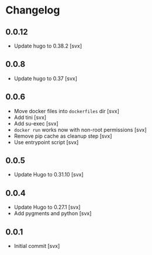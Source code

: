 # Changelog

## 0.0.12

* Update hugo to 0.38.2 [svx]

## 0.0.8

* Update hugo to 0.37 [svx]

## 0.0.6

* Move docker files into ``dockerfiles`` dir [svx]
* Add tini [svx]
* Add su-exec [svx]
* ``docker run`` works now with non-root permissions [svx]
* Remove pip cache as cleanup step [svx]
* Use entrypoint script [svx]

## 0.0.5

* Update Hugo to 0.31.10 [svx]

## 0.0.4

* Update Hugo to 0.27.1 [svx]
* Add pygments and python [svx]

## 0.0.1

* Initial commit [svx]

